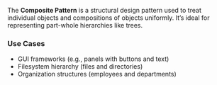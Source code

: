 The **Composite Pattern** is a structural design pattern used to treat individual objects and compositions of objects uniformly. It’s ideal for representing part-whole hierarchies like trees.

### **Use Cases**
- GUI frameworks (e.g., panels with buttons and text)
- Filesystem hierarchy (files and directories)
- Organization structures (employees and departments)


